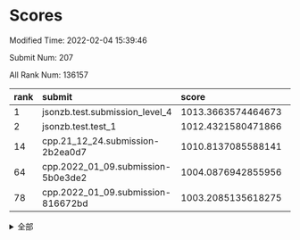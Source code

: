 # Scores

Modified Time: 2022-02-04 15:39:46

Submit Num: 207

All Rank Num: 136157

| rank |               submit               |       score        |       sigma        | pk_num |
| :--- | :--------------------------------- | :----------------- | :----------------- | :----- |
| 1    | jsonzb.test.submission_level_4     | 1013.3663574464673 | 0.8029369108843732 | 2633   |
| 2    | jsonzb.test.test_1                 | 1012.4321580471866 | 0.8161553023590621 | 2632   |
| 14   | cpp.21_12_24.submission-2b2ea0d7   | 1010.8137085588141 | 0.7907196632083805 | 2634   |
| 64   | cpp.2022_01_09.submission-5b0e3de2 | 1004.0876942855956 | 0.7191551135157052 | 2630   |
| 78   | cpp.2022_01_09.submission-816672bd | 1003.2085135618275 | 0.7145834407640533 | 2627   |


<details>
<summary>全部</summary>

| rank |                 submit                 |       score        |       sigma        | pk_num |
| :--- | :------------------------------------- | :----------------- | :----------------- | :----- |
| 1    | jsonzb.test.submission_level_4         | 1013.3663574464673 | 0.8029369108843732 | 2633   |
| 2    | jsonzb.test.test_1                     | 1012.4321580471866 | 0.8161553023590621 | 2632   |
| 3    | gobigger.level_3.submission_level_3_21 | 1011.8969219861783 | 0.7621192518751886 | 2633   |
| 4    | gobigger.level_3.submission_level_3_16 | 1011.6835377593994 | 0.8070772293921639 | 2634   |
| 5    | gobigger.level_3.submission_level_3_8  | 1011.5440011301425 | 0.7987054465779556 | 2627   |
| 6    | gobigger.level_3.submission_level_3_46 | 1011.4064477860674 | 0.7698329839572295 | 2636   |
| 7    | gobigger.level_3.submission_level_3_15 | 1011.3579858851002 | 0.7973080914436368 | 2630   |
| 8    | gobigger.level_3.submission_level_3_32 | 1011.314600324597  | 0.8117097320867543 | 2633   |
| 9    | gobigger.level_3.submission_level_3_14 | 1011.1961964133118 | 0.8005705410292119 | 2628   |
| 10   | gobigger.level_3.submission_level_3_23 | 1011.0505546403251 | 0.7535637406306366 | 2631   |
| 11   | gobigger.level_3.submission_level_3_37 | 1011.0233621999101 | 0.7973086806242641 | 2627   |
| 12   | gobigger.level_3.submission_level_3_48 | 1010.9865708356924 | 0.7576350209992847 | 2625   |
| 13   | gobigger.level_3.submission_level_3_19 | 1010.8549905043935 | 0.7764682223142937 | 2629   |
| 14   | cpp.21_12_24.submission-2b2ea0d7       | 1010.8137085588141 | 0.7907196632083805 | 2634   |
| 15   | gobigger.level_3.submission_level_3_0  | 1010.674432078117  | 0.7795483091745671 | 2632   |
| 16   | gobigger.level_3.submission_level_3_9  | 1010.5954942683649 | 0.752848279484736  | 2631   |
| 17   | gobigger.level_3.submission_level_3_30 | 1010.590865789469  | 0.7659792482773898 | 2629   |
| 18   | gobigger.level_3.submission_level_3_26 | 1010.5243492997358 | 0.7654299312360656 | 2631   |
| 19   | gobigger.level_3.submission_level_3_12 | 1010.4943239904453 | 0.7734860245361149 | 2630   |
| 20   | gobigger.level_3.submission_level_3_3  | 1010.4337223646531 | 0.7630430717997209 | 2625   |
| 21   | gobigger.level_3.submission_level_3_18 | 1010.3569269887121 | 0.7606031067086556 | 2629   |
| 22   | gobigger.level_3.submission_level_3_49 | 1010.3489748847197 | 0.7564683118294504 | 2627   |
| 23   | gobigger.level_3.submission_level_3_17 | 1010.3408943790414 | 0.76196835138225   | 2629   |
| 24   | gobigger.level_3.submission_level_3_10 | 1010.1963577942433 | 0.7835939054746278 | 2633   |
| 25   | gobigger.level_3.submission_level_3_6  | 1010.0825577437164 | 0.765432546400124  | 2632   |
| 26   | gobigger.level_3.submission_level_3_31 | 1009.9638390247646 | 0.7688367076396115 | 2632   |
| 27   | gobigger.level_3.submission_level_3_45 | 1009.9390942376083 | 0.7443501782620927 | 2638   |
| 28   | gobigger.level_3.submission_level_3_41 | 1009.8767461674107 | 0.768031811461862  | 2631   |
| 29   | gobigger.level_3.submission_level_3_35 | 1009.8652491207367 | 0.7514515690834488 | 2626   |
| 30   | gobigger.level_3.submission_level_3_1  | 1009.8405240245321 | 0.762153459569869  | 2632   |
| 31   | gobigger.level_3.submission_level_3_36 | 1009.6627824800316 | 0.7503319929994505 | 2630   |
| 32   | gobigger.level_3.submission_level_3_25 | 1009.6478308030531 | 0.7587602755011403 | 2630   |
| 33   | gobigger.level_3.submission_level_3_27 | 1009.6477068179722 | 0.7521352554809002 | 2630   |
| 34   | gobigger.level_3.submission_level_3_5  | 1009.6332686252719 | 0.7496604043709225 | 2633   |
| 35   | gobigger.level_3.submission_level_3_20 | 1009.6171250638853 | 0.7484971812561403 | 2625   |
| 36   | gobigger.level_3.submission_level_3_38 | 1009.5903364407467 | 0.769435953329183  | 2636   |
| 37   | gobigger.level_3.submission_level_3_7  | 1009.4950105671627 | 0.7544310429856627 | 2629   |
| 38   | gobigger.level_3.submission_level_3_29 | 1009.4287870424157 | 0.762809880451048  | 2631   |
| 39   | gobigger.level_3.submission_level_3_4  | 1009.4043358728719 | 0.7604739120958663 | 2626   |
| 40   | gobigger.level_3.submission_level_3_2  | 1009.378097527495  | 0.7675882598913527 | 2628   |
| 41   | gobigger.level_3.submission_level_3_34 | 1009.3780264443141 | 0.753319945803993  | 2632   |
| 42   | gobigger.level_3.submission_level_3_47 | 1009.3717442802212 | 0.7639251378935146 | 2629   |
| 43   | gobigger.level_3.submission_level_3_40 | 1009.1480109534509 | 0.7467262810963177 | 2636   |
| 44   | gobigger.level_3.submission_level_3_43 | 1008.9024169628694 | 0.7506152666618461 | 2628   |
| 45   | gobigger.level_3.submission_level_3_42 | 1008.8546309334843 | 0.7516797268514485 | 2628   |
| 46   | gobigger.level_3.submission_level_3_11 | 1008.8480416051863 | 0.7519847912148292 | 2628   |
| 47   | gobigger.level_3.submission_level_3_22 | 1008.7427322580114 | 0.7618467443236782 | 2632   |
| 48   | gobigger.level_3.submission_level_3_44 | 1008.6785183907807 | 0.7345729524944353 | 2634   |
| 49   | gobigger.level_3.submission_level_3_28 | 1008.6489774837555 | 0.7380217402298157 | 2631   |
| 50   | gobigger.level_3.submission_level_3_39 | 1008.6349267855807 | 0.7587508650487057 | 2628   |
| 51   | gobigger.level_3.submission_level_3_13 | 1008.4616197248228 | 0.7513793168100368 | 2629   |
| 52   | gobigger.level_3.submission_level_3_24 | 1008.2111723860527 | 0.7432908655557453 | 2629   |
| 53   | gobigger.level_3.submission_level_3_33 | 1007.8747310716661 | 0.7492897516034545 | 2625   |
| 54   | gobigger.level_1.submission_level_1_12 | 1005.2945732356696 | 0.7221827516938466 | 2631   |
| 55   | gobigger.level_1.submission_level_1_32 | 1005.0518311578851 | 0.7300628167129587 | 2638   |
| 56   | gobigger.level_1.submission_level_1_45 | 1004.8326838417905 | 0.7171411369691875 | 2629   |
| 57   | gobigger.level_1.submission_level_1_48 | 1004.7616617530422 | 0.7195535282579231 | 2632   |
| 58   | gobigger.level_1.submission_level_1_15 | 1004.5661906751881 | 0.7225598126603588 | 2637   |
| 59   | gobigger.level_1.submission_level_1_14 | 1004.37950281386   | 0.7156504158455627 | 2630   |
| 60   | gobigger.level_1.submission_level_1_42 | 1004.3287753319696 | 0.7418079130067226 | 2633   |
| 61   | gobigger.level_1.submission_level_1_4  | 1004.2612564924676 | 0.7124426207681389 | 2630   |
| 62   | gobigger.level_1.submission_level_1_22 | 1004.2081474496487 | 0.7210895967214666 | 2632   |
| 63   | gobigger.level_1.submission_level_1_31 | 1004.1963933862185 | 0.7184337509258134 | 2630   |
| 64   | cpp.2022_01_09.submission-5b0e3de2     | 1004.0876942855956 | 0.7191551135157052 | 2630   |
| 65   | gobigger.level_1.submission_level_1_18 | 1004.0491235407575 | 0.7230444046331616 | 2629   |
| 66   | gobigger.level_1.submission_level_1_9  | 1003.9667732655828 | 0.7241687849396974 | 2638   |
| 67   | gobigger.level_1.submission_level_1_23 | 1003.9016791194776 | 0.7147231629332381 | 2635   |
| 68   | gobigger.level_1.submission_level_1_6  | 1003.7482006232211 | 0.7207906517694705 | 2631   |
| 69   | gobigger.level_1.submission_level_1_49 | 1003.7144142395834 | 0.7178228359007662 | 2630   |
| 70   | gobigger.level_1.submission_level_1_8  | 1003.7045473212962 | 0.7099159283988962 | 2629   |
| 71   | gobigger.level_1.submission_level_1_2  | 1003.6211343238505 | 0.7100085394213348 | 2633   |
| 72   | gobigger.level_1.submission_level_1_40 | 1003.5845659973767 | 0.7328581737404588 | 2630   |
| 73   | gobigger.level_1.submission_level_1_19 | 1003.45087017331   | 0.714816141775366  | 2626   |
| 74   | gobigger.level_1.submission_level_1_5  | 1003.395083725045  | 0.7187304767942666 | 2631   |
| 75   | gobigger.level_1.submission_level_1_24 | 1003.3476050486449 | 0.718987894352856  | 2628   |
| 76   | gobigger.level_1.submission_level_1_34 | 1003.3160197976864 | 0.7230946675242527 | 2634   |
| 77   | gobigger.level_1.submission_level_1_27 | 1003.2341516781471 | 0.7082205118794505 | 2637   |
| 78   | cpp.2022_01_09.submission-816672bd     | 1003.2085135618275 | 0.7145834407640533 | 2627   |
| 79   | gobigger.level_1.submission_level_1_16 | 1003.2040664180829 | 0.7164902463961272 | 2629   |
| 80   | gobigger.level_1.submission_level_1_11 | 1003.1638062943528 | 0.7259787486685026 | 2634   |
| 81   | gobigger.level_1.submission_level_1_28 | 1003.1391589996169 | 0.7138717535094758 | 2631   |
| 82   | gobigger.level_1.submission_level_1_26 | 1003.1008374830668 | 0.708401790264508  | 2627   |
| 83   | gobigger.level_1.submission_level_1_44 | 1003.0475160291545 | 0.6995804473579187 | 2626   |
| 84   | gobigger.level_1.submission_level_1_0  | 1003.0350042339692 | 0.7192470283628222 | 2634   |
| 85   | gobigger.level_1.submission_level_1_25 | 1003.0292635882104 | 0.7146871161014826 | 2633   |
| 86   | gobigger.level_1.submission_level_1_39 | 1003.0013746319785 | 0.7085425001813914 | 2630   |
| 87   | gobigger.level_1.submission_level_1_35 | 1002.9441506355479 | 0.7287557835286657 | 2633   |
| 88   | gobigger.level_1.submission_level_1_21 | 1002.9034342042503 | 0.7134229409780517 | 2631   |
| 89   | gobigger.level_1.submission_level_1_20 | 1002.8397894432102 | 0.7190665288961372 | 2635   |
| 90   | gobigger.level_1.submission_level_1_43 | 1002.8335622347638 | 0.7202040955508188 | 2631   |
| 91   | gobigger.level_1.submission_level_1_1  | 1002.8103628122445 | 0.7161972458931612 | 2628   |
| 92   | gobigger.level_1.submission_level_1_13 | 1002.7456993921603 | 0.7103473369344085 | 2628   |
| 93   | gobigger.level_1.submission_level_1_17 | 1002.6596621577397 | 0.7185945941664869 | 2627   |
| 94   | gobigger.level_1.submission_level_1_36 | 1002.5856269514754 | 0.7128344565911734 | 2627   |
| 95   | gobigger.level_1.submission_level_1_38 | 1002.5485724003121 | 0.7199200936449466 | 2636   |
| 96   | gobigger.level_1.submission_level_1_30 | 1002.5465759801    | 0.7225845180356796 | 2628   |
| 97   | gobigger.level_1.submission_level_1_47 | 1002.4327498663678 | 0.7023712367187274 | 2630   |
| 98   | gobigger.level_1.submission_level_1_3  | 1002.4143701515299 | 0.7204513516423253 | 2633   |
| 99   | gobigger.level_1.submission_level_1_10 | 1002.3678892542043 | 0.7090273115599148 | 2628   |
| 100  | gobigger.level_1.submission_level_1_7  | 1002.3600807679835 | 0.7110845587855    | 2633   |
| 101  | gobigger.level_1.submission_level_1_41 | 1002.2778101335587 | 0.7171305883987373 | 2630   |
| 102  | gobigger.level_1.submission_level_1_37 | 1002.2496393529394 | 0.7249004975107288 | 2634   |
| 103  | gobigger.level_1.submission_level_1_29 | 1002.2173121709637 | 0.7041889067686649 | 2630   |
| 104  | gobigger.level_1.submission_level_1_33 | 1002.2148419412215 | 0.7081269243787107 | 2626   |
| 105  | gobigger.level_1.submission_level_1_46 | 1002.2055019671114 | 0.7137068437504395 | 2630   |
| 106  | gobigger.random.submission_random_47   | 997.4664338869402  | 0.7076314397143867 | 2632   |
| 107  | gobigger.random.submission_random_44   | 997.4506719213425  | 0.7113865638412927 | 2628   |
| 108  | gobigger.random.submission_random_30   | 997.2482172461492  | 0.7001442204552807 | 2636   |
| 109  | gobigger.random.submission_random_11   | 997.0204268917867  | 0.6998640646708384 | 2634   |
| 110  | gobigger.random.submission_random_23   | 996.9604303762504  | 0.720217982830501  | 2634   |
| 111  | gobigger.random.submission_random_21   | 996.869490034556   | 0.7017314098247226 | 2637   |
| 112  | gobigger.random.submission_random_37   | 996.865055988112   | 0.7147702636977591 | 2640   |
| 113  | gobigger.random.submission_random_18   | 996.7713873006692  | 0.7235930474355307 | 2634   |
| 114  | gobigger.random.submission_random_15   | 996.5722945689748  | 0.7103615299381939 | 2629   |
| 115  | gobigger.random.submission_random_36   | 996.3450112362368  | 0.7053405657008665 | 2630   |
| 116  | gobigger.random.submission_random_48   | 996.3335493697492  | 0.7166791292229704 | 2625   |
| 117  | gobigger.random.submission_random_16   | 996.3050357899741  | 0.7093325273447444 | 2631   |
| 118  | gobigger.random.submission_random_46   | 996.2405664729793  | 0.7307505822247826 | 2629   |
| 119  | gobigger.random.submission_random_29   | 996.2383495454934  | 0.708183675778152  | 2626   |
| 120  | gobigger.random.submission_random_8    | 996.2359192940638  | 0.7056562869419293 | 2634   |
| 121  | gobigger.random.submission_random_35   | 996.1348302555115  | 0.7053286447977536 | 2631   |
| 122  | gobigger.random.submission_random_4    | 996.0532951435428  | 0.6983936154271984 | 2633   |
| 123  | gobigger.random.submission_random_40   | 996.0319223906982  | 0.6983806458155694 | 2634   |
| 124  | gobigger.random.submission_random_41   | 996.0312263852668  | 0.7041609323774763 | 2630   |
| 125  | gobigger.random.submission_random_39   | 996.0287301401504  | 0.7130681974961249 | 2632   |
| 126  | gobigger.random.submission_random_3    | 995.976537454534   | 0.7077457360095176 | 2629   |
| 127  | gobigger.random.submission_random_28   | 995.9514960634435  | 0.71185517673376   | 2632   |
| 128  | gobigger.random.submission_random_10   | 995.9267016117951  | 0.7004615283503326 | 2636   |
| 129  | gobigger.random.submission_random_1    | 995.8991794210214  | 0.7082251013214136 | 2626   |
| 130  | gobigger.random.submission_random_27   | 995.8403601267075  | 0.7149054287000857 | 2634   |
| 131  | gobigger.random.submission_random_13   | 995.799701656565   | 0.7115144864089067 | 2630   |
| 132  | gobigger.random.submission_random_43   | 995.7500840839668  | 0.7123186488054183 | 2628   |
| 133  | gobigger.random.submission_random_42   | 995.6825704579312  | 0.7157974012473087 | 2634   |
| 134  | gobigger.random.submission_random_6    | 995.6674306154435  | 0.7124637538533337 | 2631   |
| 135  | gobigger.random.submission_random_45   | 995.6495287466561  | 0.7134694498222074 | 2630   |
| 136  | gobigger.random.submission_random_20   | 995.6320482781479  | 0.7147155928940355 | 2631   |
| 137  | gobigger.random.submission_random_19   | 995.6136766122225  | 0.7110367052006459 | 2633   |
| 138  | gobigger.random.submission_random_25   | 995.5750992778617  | 0.7123204403180504 | 2631   |
| 139  | gobigger.random.submission_random_31   | 995.5661922387004  | 0.7095868082629623 | 2635   |
| 140  | gobigger.random.submission_random_49   | 995.5359054339741  | 0.7094306146181042 | 2624   |
| 141  | gobigger.random.submission_random_22   | 995.5237950350067  | 0.7148317822297658 | 2628   |
| 142  | gobigger.random.submission_random_2    | 995.5056718798998  | 0.7110425178622867 | 2631   |
| 143  | gobigger.random.submission_random_32   | 995.4792814599149  | 0.6894348305685938 | 2626   |
| 144  | gobigger.random.submission_random_17   | 995.3156585171155  | 0.7073347037229527 | 2626   |
| 145  | gobigger.random.submission_random_0    | 995.285611152097   | 0.7173409684111139 | 2632   |
| 146  | gobigger.random.submission_random_24   | 995.2235401122065  | 0.7407291186938788 | 2633   |
| 147  | gobigger.random.submission_random_33   | 995.2033175214826  | 0.7242364344565065 | 2630   |
| 148  | gobigger.random.submission_random_7    | 995.170385563346   | 0.7161329087097762 | 2633   |
| 149  | gobigger.random.submission_random_26   | 995.1300642725879  | 0.7216499895534153 | 2634   |
| 150  | gobigger.random.submission_random_14   | 995.0971775307329  | 0.7220107580572829 | 2630   |
| 151  | gobigger.random.submission_random_38   | 995.0937517949415  | 0.7056928870607695 | 2635   |
| 152  | gobigger.random.submission_random_34   | 995.0575812129757  | 0.7133589498518803 | 2633   |
| 153  | gobigger.random.submission_random_12   | 994.9499840064013  | 0.7156070091204014 | 2631   |
| 154  | gobigger.random.submission_random_9    | 994.8421158860311  | 0.7104002393990049 | 2633   |
| 155  | gobigger.random.submission_random_5    | 994.7737032142137  | 0.7176285994403753 | 2628   |
| 156  | gobigger.level_2.submission_level_2_6  | 994.278412141559   | 0.7212686387762222 | 2633   |
| 157  | gobigger.level_2.submission_level_2_14 | 993.9800261937451  | 0.7262483580284113 | 2628   |
| 158  | gobigger.level_2.submission_level_2_9  | 993.71366218329    | 0.7293853301507912 | 2630   |
| 159  | gobigger.level_2.submission_level_2_46 | 993.6159550221766  | 0.7483195530891453 | 2629   |
| 160  | gobigger.level_2.submission_level_2_23 | 993.284301931003   | 0.7492726282193509 | 2636   |
| 161  | gobigger.level_2.submission_level_2_28 | 993.2102440652947  | 0.7374372687046561 | 2637   |
| 162  | gobigger.level_2.submission_level_2_31 | 993.1767474496196  | 0.7319059708432475 | 2632   |
| 163  | gobigger.level_2.submission_level_2_47 | 993.0406758788135  | 0.744892250288469  | 2630   |
| 164  | gobigger.level_2.submission_level_2_42 | 992.8552926742899  | 0.7434336765099768 | 2634   |
| 165  | gobigger.level_2.submission_level_2_12 | 992.8456856141763  | 0.7450346690100655 | 2632   |
| 166  | gobigger.level_2.submission_level_2_2  | 992.7597047205846  | 0.7408499227122745 | 2633   |
| 167  | gobigger.level_2.submission_level_2_37 | 992.7563236729106  | 0.7283383659117462 | 2636   |
| 168  | gobigger.level_2.submission_level_2_4  | 992.7070085695447  | 0.7436323406465893 | 2636   |
| 169  | gobigger.level_2.submission_level_2_17 | 992.569583405288   | 0.7320270336381975 | 2635   |
| 170  | gobigger.level_2.submission_level_2_41 | 992.5060260843757  | 0.7299431247271335 | 2633   |
| 171  | gobigger.level_2.submission_level_2_7  | 992.4946006171901  | 0.7198012097800508 | 2636   |
| 172  | gobigger.level_2.submission_level_2_13 | 992.4274450049581  | 0.7276747110567536 | 2631   |
| 173  | gobigger.level_2.submission_level_2_27 | 992.411831181345   | 0.7576575028644716 | 2629   |
| 174  | gobigger.level_2.submission_level_2_32 | 992.2516593709381  | 0.7541896444520299 | 2631   |
| 175  | gobigger.level_2.submission_level_2_45 | 992.2410635238692  | 0.738960849669689  | 2626   |
| 176  | gobigger.level_2.submission_level_2_30 | 992.2226711517275  | 0.740749834164335  | 2633   |
| 177  | gobigger.level_2.submission_level_2_19 | 992.2115855382704  | 0.7437314108440509 | 2634   |
| 178  | gobigger.level_2.submission_level_2_22 | 992.1975003816757  | 0.7446540456134966 | 2632   |
| 179  | gobigger.level_2.submission_level_2_43 | 992.1944643534672  | 0.7395624958409859 | 2627   |
| 180  | gobigger.level_2.submission_level_2_25 | 992.1019743946706  | 0.7471013601761477 | 2633   |
| 181  | gobigger.level_2.submission_level_2_48 | 992.0635898818583  | 0.73043318807124   | 2631   |
| 182  | gobigger.level_2.submission_level_2_1  | 992.0154252266541  | 0.7524284124609706 | 2638   |
| 183  | gobigger.level_2.submission_level_2_40 | 991.9966237496999  | 0.7337036998808287 | 2631   |
| 184  | gobigger.level_2.submission_level_2_16 | 991.9092330129554  | 0.740742153960577  | 2624   |
| 185  | gobigger.level_2.submission_level_2_10 | 991.827591157706   | 0.7388150153121773 | 2632   |
| 186  | gobigger.level_2.submission_level_2_5  | 991.7214824703957  | 0.7407851800810974 | 2626   |
| 187  | gobigger.level_2.submission_level_2_49 | 991.7086496862722  | 0.741982345698205  | 2630   |
| 188  | gobigger.level_2.submission_level_2_39 | 991.6652176074714  | 0.740604290431005  | 2632   |
| 189  | gobigger.level_2.submission_level_2_18 | 991.6280860689888  | 0.7413756335640815 | 2630   |
| 190  | gobigger.level_2.submission_level_2_26 | 991.6189073096223  | 0.7502418492489792 | 2627   |
| 191  | gobigger.level_2.submission_level_2_8  | 991.6157286556981  | 0.7572862689728694 | 2632   |
| 192  | gobigger.level_2.submission_level_2_34 | 991.4349923041516  | 0.7515675955052383 | 2628   |
| 193  | gobigger.level_2.submission_level_2_21 | 991.3776020517059  | 0.7415692494254901 | 2635   |
| 194  | gobigger.level_2.submission_level_2_38 | 991.3006558402958  | 0.7362040251636579 | 2632   |
| 195  | gobigger.level_2.submission_level_2_11 | 991.291663497517   | 0.7458303092372242 | 2633   |
| 196  | gobigger.level_2.submission_level_2_36 | 991.2246377855336  | 0.7527580481163809 | 2633   |
| 197  | gobigger.level_2.submission_level_2_33 | 991.1825344803065  | 0.7599908102165633 | 2633   |
| 198  | gobigger.level_2.submission_level_2_3  | 991.1796051156813  | 0.7504570470160116 | 2630   |
| 199  | gobigger.level_2.submission_level_2_20 | 990.962638417525   | 0.7587933312152658 | 2628   |
| 200  | gobigger.level_2.submission_level_2_24 | 990.8903686088413  | 0.746290579733452  | 2635   |
| 201  | gobigger.level_2.submission_level_2_29 | 990.8780171552864  | 0.7516309072723962 | 2631   |
| 202  | gobigger.level_2.submission_level_2_15 | 990.7525035073553  | 0.7760484518678131 | 2631   |
| 203  | gobigger.level_2.submission_level_2_44 | 990.7273172579831  | 0.7642465257946718 | 2628   |
| 204  | gobigger.level_2.submission_level_2_0  | 990.5041955382901  | 0.7807498428649026 | 2632   |
| 205  | gobigger.level_2.submission_level_2_35 | 990.2183353494592  | 0.7781173939714723 | 2633   |
| 206  | gobigger.none.submission_none_1        | 976.8625102094788  | 1.4340250253180493 | 2633   |
| 207  | gobigger.none.submission_none_0        | 975.5198740206531  | 1.4758680776408568 | 2633   |

</details>